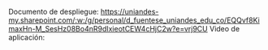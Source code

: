 Documento de despliegue: https://uniandes-my.sharepoint.com/:w:/g/personal/d_fuentese_uniandes_edu_co/EQQvf8KimaxHn-M_SesHz08Bo4nR9dIxieotCEW4cHjC2w?e=vrj9CU
Video de aplicación: 
